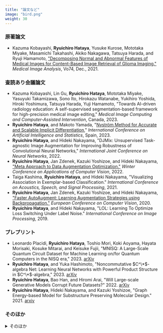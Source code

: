 ```yaml
---
title: "論文など"
image: "bird.png"
weight: 30
---
```


### 原著論文

* Kazuma Kobayashi, **Ryuichiro Hataya**, Yusuke Kurose, Mototaka Miyake, Masamichi Takahashi, Akiko Nakagawa, Tatsuya Harada, and Ryuji Hamamoto, ["Decomposing Normal and Abnormal Features of Medical Images for Content-Based Image Retrieval of Glioma Imaging."](https://www.sciencedirect.com/science/article/pii/S1361841521002723) *Medical Image Analysis*, Vo74, Dec., 2021.

### 査読あり会議論文

* Kazuma Kobayashi, Lin Gu, **Ryuichiro Hataya**, Mototaka Miyake, Yasuyuki Takamizawa, Sono Ito, Hirokazu Watanabe, Yukihiro Yoshida, Hiroki Yoshimura, Tatsuya Harada, Yuji Hamamoto, "Towards AI-driven radiology education: A self-supervised segmentation-based framework for high-precision medical image editing," *Medical Image Computing and Computer-Assisted Intervention*, Canada, 2023.
* **Ryuichiro Hataya**, and Makoto Yamada, "[Nyström Method for Accurate and Scalable Implicit Differentiation](https://arxiv.org/abs/2302.09726)," *International Conference on Artificial Intelligence and Statistics*, Spain, 2023.
* **Ryuichiro Hataya**, and Hideki Nakayama, "DJMix: Unsupervised Task-agnostic Image Augmentation for Improving Robustness of Convolutional Neural Networks," *International Joint Conference on Neural Networks*, 2022.
* **Ryuichiro Hataya**, Jan Zdenek, Kazuki Yoshizoe, and Hideki Nakayama, ["Meta Approach to Data Augmentation Optimization."](https://openaccess.thecvf.com/content/WACV2022/papers/Hataya_Meta_Approach_to_Data_Augmentation_Optimization_WACV_2022_paper.pdf) *Winter Conference on Applications of Computer Vision*, 2022.
* Taiga Kashima, **Ryuichiro Hataya**, and Hideki Nakayama, "Visualizing Association in Exemplar-based Classification." *International Conference on Acoustics, Speech, and Signal Processing*, 2021.
* **Ryuichiro Hataya**, Jan Zdenek, Kazuki Yoshizoe, and Hideki Nakayama, ["Faster AutoAugment: Learning Augmentation Strategies using Backpropagation."](http://www.ecva.net/papers/eccv_2020/papers_ECCV/html/4830_ECCV_2020_paper.php) *European Conference on Computer Vision*, 2020.
* **Ryuichiro Hataya**, and Hideki Nakayama, "LOL: Learning To Optimize Loss Switching Under Label Noise." *International Conference on Image Processing*, 2019.

### プレプリント

* Leonardo Placidi, **Ryuichiro Hataya**, Toshio Mori, Koki Aoyama, Hayata Morisaki, Kosuke Mitarai, and Keisuke Fujii, "MNISQ: A Large-Scale Quantum Circuit Dataset for Machine Learning on/for Quantum Computers in the NISQ era," 2023. [arXiv](https://arxiv.org/abs/2306.16627)
* **Ryuichiro Hataya**, and Yuka Hashimoto, "Noncommutative $C^\*$-algebra Net: Learning Neural Networks with Powerful Product Structure in $C^\*$-algebra," 2023. [arXiv](https://arxiv.org/abs/2302.01191)
* **Ryuichiro Hataya**, Bao Han, and Hiromi Arai, "Will Large-scale Generative Models Corrupt Future Datasets?" 2022. [arXiv](https://arxiv.org/abs/2211.08095)
* **Ryuichiro Hataya**, Hideki Nakayama, and Kazuki Yoshizoe, "Graph Energy-based Model for Substructure Preserving Molecular Design." 2021. [arxiv](https://arxiv.org/abs/2102.04600)

### そのほか

<details>
<summary>そのほか</summary>

* **Ryuichiro Hataya**, Hideki Nakayama, and Kazuki Yoshizoe, ["Graph Energy-based Model for Molecular Graph Generation."](https://openreview.net/forum?id=I2AD-xWJ2-J) *EBM Workshop at ICLR 2021*, 2021. (Peer Reviewed, Contributed Talk)
* Kazuma Kobayashi, Ryuichiro Hataya, Yusuke Kurose, Tatsuya Harada, and Ryuji Hamamoto, "Decomposing Normal and Abnormal Features of Medical Images for Content-based Image Retrieval." *Machine Learning for Health Workshop at NeurIPS 2020*. (Peer Reviewed, Extended Abstract)
* **Ryuichiro Hataya**, Kumiko Matsui, and Tomoki Karasawa, "Learning to Identify Large Fossils using Deep Convolutional Neural Networks", *Geological Society of America Abstracts with Programs*. Vol 52, No. 6, 2020.
* **Ryuichiro Hataya**, and Hideki Nakayama, "Unifying semi-supervised and robust leaning by mixup." *Workshop on Learning from Limited Labeled Data at ICLR 2019*, 2019. (Peer Reviewed, Spotlight)

</details>